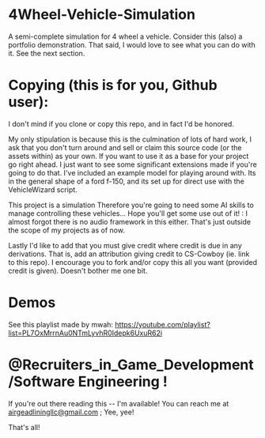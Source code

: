 # 4Wheel-Vehicle-Simulation
A semi-complete simulation for 4 wheel a vehicle. Consider this (also) a portfolio demonstration. That said, I would love to see what you can do with it. See the next section.
# Copying (this is for you, Github user):
I don't mind if you clone or copy this repo, and in fact I'd be honored.

My only stipulation is because this is the culmination of lots of hard work,
I ask that you don't turn around and sell or claim this source code (or the assets within) as your own.
If you want to use it as a base for your project go right ahead.
I just want to see some significant extensions made if you're going to do that.
I've included an example model for playing around with.
Its in the general shape of a ford f-150, and its set up for direct use with the VehicleWizard script.

This project is a simulation Therefore you're going to need some AI skills to manage controlling these vehicles... Hope you'll get some use out of it! :
I almost forgot there is no audio framework in this either. That's just outside the scope of my projects as of now. 

Lastly I'd like to add that you must give credit where credit is due in any derivations. That is, add an attribution giving credit to CS-Cowboy (ie. link to this repo). I encourage you to fork and/or copy this all you want (provided credit is given). Doesn't bother me one bit.
# Demos
See this playlist made by mwah: https://youtube.com/playlist?list=PL7OxMrrnAu0NTmLyvhR0Idepk6UxuR62i 

# @Recruiters_in_Game_Development/Software Engineering !

If you're out there reading this -- I'm available! You can reach me at airgeadliningllc@gmail.com ; Yee, yee!

That's all!
